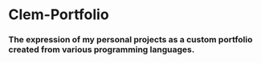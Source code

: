 # Clem-Portfolio
### The expression of my personal projects as a custom portfolio created from various programming languages.

